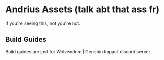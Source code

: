 # Andrius Assets (talk abt that ass fr)

If you're seeing this, not you're not. 

## Build Guides

Build guides are just for Wolvendom | Genshin Impact discord server.

